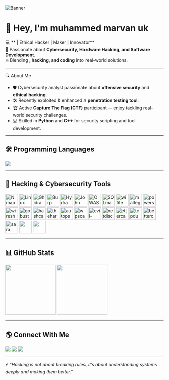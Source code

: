 
<!-- Profile Banner -->
![Banner](https://i.ibb.co/ZmT3LPm/hacker-banner.jpg)

# 👋 Hey, I'm **muhammed marvan uk**

💻 ** | Ethical Hacker | Maker | Innovator**  
🚀 Passionate about **Cybersecurity,  Hardware Hacking, and Software Development**.  
🔥 Blending **, hacking, and coding** into real-world solutions.  

---

 🔍 About Me
- 🛡 Cybersecurity analyst passionate about **offensive security** and **ethical hacking**.
- 🛠 Recently exploited & enhanced a **penetration testing tool**.
- 🏆 Active **Capture The Flag (CTF)** participant — enjoy tackling real-world security challenges.
- 💻 Skilled in **Python** and **C++** for security scripting and tool development.

---

## 🛠 Programming Languages
<p>
<img src="https://skillicons.dev/icons?i=python,cpp,c,java,php,bash,go,rust,js,html,css" />
</p>

---

## 🔐 Hacking & Cybersecurity Tools
<p>
<!-- Nmap (Highlighted) -->
<img src="https://www.kali.org/tools/nmap/images/nmap-logo.svg" height="40" title="Nmap - Network Scanner" />

<!-- Other tools -->
<img src="https://upload.wikimedia.org/wikipedia/commons/3/35/Tux.svg" height="40" title="Linux" />
<img src="https://www.kali.org/tools/ghidra/images/ghidra-logo.svg" height="40" title="Ghidra" />
<img src="https://www.kali.org/tools/burpsuite/images/burpsuite-logo.svg" height="40" title="Burp Suite" />
<img src="https://www.kali.org/tools/hydra/images/hydra-logo.svg" height="40" title="Hydra" />
<img src="https://www.kali.org/tools/john/images/john-logo.svg" height="40" title="John the Ripper" />
<img src="https://www.kali.org/tools/zaproxy/images/zaproxy-logo.svg" height="40" title="OWASP ZAP" />
<img src="https://www.kali.org/tools/sqlmap/images/sqlmap-logo.svg" height="40" title="SQLmap" />
<img src="https://www.kali.org/tools/wifite/images/wifite-logo.svg" height="40" title="wifite" />
<img src="https://www.kali.org/tools/maltego/images/maltego-logo.svg" height="40" title="maltego" />
<img src="https://www.kali.org/tools/powershell/images/powershell-logo.svg" height="40" title="powershell" />
<img src="https://www.kali.org/tools/wireshark/images/wireshark-logo.svg" height="40" title="wireshark" />
<img src="https://www.kali.org/tools/gobuster/images/gobuster-logo.svg" height="40" title="gobuster" />
<img src="https://www.kali.org/tools/hashcat/images/hashcat-logo.svg" height="40" title="hashcat" />
<img src="https://www.kali.org/tools/theharvester/images/theharvester-logo.svg" height="40" title="theharvester" />
<img src="https://www.kali.org/tools/autopsy/images/autopsy-logo.svg" height="40" title="autopsy" />
<img src="https://www.kali.org/tools/wpscan/images/wpscan-logo.svg" height="40" title="wpscan" />
<img src="https://www.kali.org/tools/evil-winrm/images/evil-winrm-logo.svg" height="40" title="evil-winrm" />
<img src="https://www.kali.org/tools/netdiscover/images/netdiscover-logo.svg" height="40" title="netdiscover" />
<img src="https://www.kali.org/tools/ettercap/images/ettercap-logo.svg" height="40" title="ettercap" />
<img src="https://www.kali.org/tools/tcpdump/images/tcpdump-logo.svg" height="40" title="tcpdump" />
<img src="https://www.kali.org/tools/bettercap/images/bettercap-logo.svg" height="40" title="bettercap" />
<img src="http://kali.org/tools/sara/images/sara-logo.svg" height="40" title="sara" />
<img src="" height="40" title="" />
<img src="" height="40" title="" />
</p>

---

## 📊 GitHub Stats
<p>
<img src="https://github-readme-stats.vercel.app/api?username=Muhammednihalmp&show_icons=true&theme=radical" height="160" />
<img src="https://github-readme-streak-stats.herokuapp.com/?user=Muhammednihalmp&theme=radical" height="160" />
</p>

---

## 🌎 Connect With Me
<p>
<a href="mailto:muhammadnihalmp955@gmail.com"><img src="https://img.shields.io/badge/Email-D14836?style=for-the-badge&logo=gmail&logoColor=white" /></a>
<a href="https://www.linkedin.com/in/muhammed-nihal-mp-96a346283/"><img src="https://img.shields.io/badge/LinkedIn-0077B5?style=for-the-badge&logo=linkedin&logoColor=white" /></a>
<a href="https://t.me/Muhammed_Nihal_MP"><img src="https://img.shields.io/badge/Telegram-26A5E4?style=for-the-badge&logo=telegram&logoColor=white" /></a>
</p>

---

⚡ *"Hacking is not about breaking rules, it’s about understanding systems deeply and making them better."*
